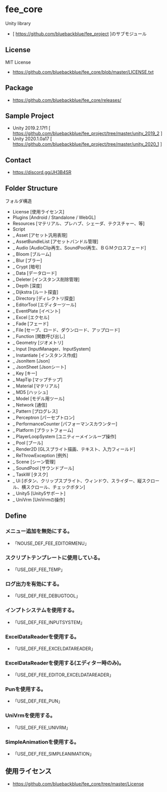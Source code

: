 # fee_core
Unity library
* [ https://github.com/bluebackblue/fee_project ]のサブモジュール

## License
MIT License
* https://github.com/bluebackblue/fee_core/blob/master/LICENSE.txt

## Package
* https://github.com/bluebackblue/fee_core/releases/

## Sample Project
* Unity 2019.2.17f1 [ https://github.com/bluebackblue/fee_project/tree/master/unity_2019_2 ]
* Unity 2020.1.0a17 [ https://github.com/bluebackblue/fee_project/tree/master/unity_2020_1 ]

## Contact
* https://discord.gg/JH3B4SR

## Folder Structure
フォルダ構造
* License [使用ライセンス]
* Plugins [Android / Standalone / WebGL]
* Resources [マテリアル、プレハブ、シェーダ、テクスチャー、等]
* Script
* _ Asset [アセット汎用表現]
* _ AssetBundleList [アセットバンドル管理]
* _ Audio [AudioClip再生、SoundPool再生、ＢＧＭクロスフェード]
* _ Bloom [ブルーム]
* _ Blur [ブラー]
* _ Crypt [暗号]
* _ Data [データロード]
* _ Deleter [インスタンス削除管理]
* _ Depth [深度]
* _ Dijkstra [ルート探査]
* _ Directory [ディレクトリ探査]
* _ EditorTool [エディターツール]
* _ EventPlate [イベント]
* _ Excel [エクセル]
* _ Fade [フェード]
* _ File [セーブ、ロード、ダウンロード、アップロード]
* _ Function [関数呼び出し]
* _ Geometry [ジオメトリ]
* _ Input [InputManager、InputSystem]
* _ Instantiate [インスタンス作成]
* _ JsonItem [Json]
* _ JsonSheet [Jsonシート]
* _ Key [キー]
* _ MapTip [マップチップ]
* _ Material [マテリアル]
* _ MD5 [ハッシュ]
* _ Model [モデル用ツール]
* _ Network [通信]
* _ Pattern [プログレス]
* _ Perceptron [パーセプトロン]
* _ PerformanceCounter [パフォーマンスカウンター]
* _ Platform [プラットフォーム]
* _ PlayerLoopSystem [ユニティーメインループ操作]
* _ Pool [プール]
* _ Render2D [GLスプライト描画、テキスト、入力フィールド]
* _ ReThrowException [例外]
* _ Scene [シーン管理]
* _ SoundPool [サウンドプール]
* _ TaskW [タスク]
* _ Ui [ボタン、クリップスプライト、ウィンドウ、スライダー、縦スクロール、横スクロール、チェックボタン]
* _ Unity5 [Unity5サポート]
* _ UniVrm [UniVrmの操作]

## Define

### メニュー追加を無効にする。
* 「NOUSE_DEF_FEE_EDITORMENU」

### スクリプトテンプレートに使用している。
* 「USE_DEF_FEE_TEMP」

### ログ出力を有効にする。
* 「USE_DEF_FEE_DEBUGTOOL」

### インプトシステムを使用する。
* 「USE_DEF_FEE_INPUTSYSTEM」

### ExcelDataReaderを使用する。
* 「USE_DEF_FEE_EXCELDATAREADER」

### ExcelDataReaderを使用する(エディター時のみ)。
* 「USE_DEF_FEE_EDITOR_EXCELDATAREADER」

### Punを使用する。
* 「USE_DEF_FEE_PUN」

### UniVrmを使用する。
* 「USE_DEF_FEE_UNIVRM」

### SimpleAnimationを使用する。
* 「USE_DEF_FEE_SIMPLEANIMATION」

## 使用ライセンス
* https://github.com/bluebackblue/fee_core/tree/master/License

